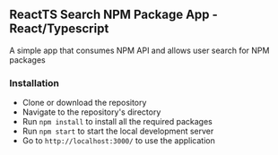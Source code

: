 ## ReactTS Search NPM Package App  - React/Typescript
A simple app that consumes NPM API and allows user search for NPM packages

### Installation
- Clone or download the repository
- Navigate to the repository's directory
- Run `npm install` to install all the required packages
- Run `npm start` to start the local development server
- Go to `http://localhost:3000/` to use the application